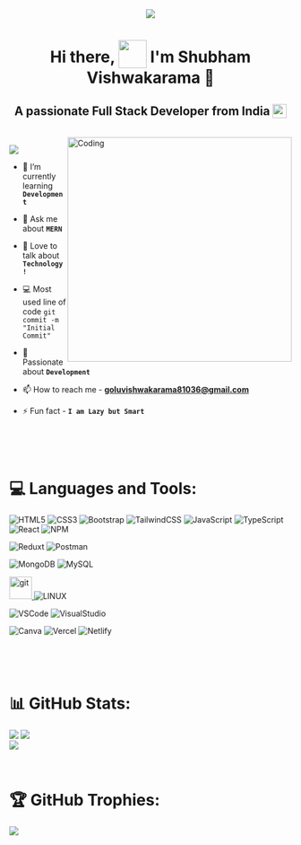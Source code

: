 <div id="header" align="center">
  <img src="./assets/banner2.gif"  />
  <h1 align='center'>
  Hi there, <img style="vertical-align: -30%" src="https://media.giphy.com/media/KGMzZvWa5su2O5LCVR/giphy.gif" width="50" height="50"> I'm Shubham Vishwakarama 👨
</h1>
<h2>A passionate Full Stack Developer from India <img style="vertical-align: bottom" src="https://static.vecteezy.com/system/resources/previews/011/571/519/original/circle-flag-of-india-free-png.png" width="25"></h2>
</div> <br>

<!-- <img align="right" alt="Coding" width="400" src="./assets/banner.gif" /> -->
<img align="right" alt="Coding" width="400" src="https://cdn.dribbble.com/users/1162077/screenshots/3848914/programmer.gif">

[![](https://visitcount.itsvg.in/api?id=sanskarjhala&icon=5&color=5)](https://visitcount.itsvg.in)



- 🌱 I’m currently learning **`Development`**

- 💬 Ask me about **`MERN`**

- 🚀 Love to talk about **`Technology!`**

- 💻 Most used line of code `git commit -m "Initial Commit"`

- 💪 Passionate about **`Development`** 

- 📫 How to reach me - **goluvishwakarama81036@gmail.com**

- ⚡ Fun fact - **`I am Lazy but Smart`**


<br />




<br />


<br />

# **💻 Languages and Tools:**
 
![HTML5](https://img.shields.io/badge/html5-%23E34F26.svg?style=for-the-badge&logo=html5&logoColor=white) 
![CSS3](https://img.shields.io/badge/css3-%231572B6.svg?style=for-the-badge&logo=css3&logoColor=white) 
![Bootstrap](https://img.shields.io/badge/bootstrap-%23563D7C.svg?style=for-the-badge&logo=bootstrap&logoColor=white) 
![TailwindCSS](https://img.shields.io/badge/tailwindcss-%2338B2AC.svg?style=for-the-badge&logo=tailwind-css&logoColor=white)
![JavaScript](https://img.shields.io/badge/javascript-%23323330.svg?style=for-the-badge&logo=javascript&logoColor=%23F7DF1E) 
![TypeScript](https://img.shields.io/badge/TypeScript-007ACC?style=for-the-badge&logo=typescript&logoColor=white) 
![React](https://img.shields.io/badge/react-%2320232a.svg?style=for-the-badge&logo=react&logoColor=%2361DAFB) 
![NPM](https://img.shields.io/badge/npm-CB3837?style=for-the-badge&logo=npm&logoColor=white)



![Reduxt](	https://img.shields.io/badge/Redux-593D88?style=for-the-badge&logo=redux&logoColor=white) 
![Postman](https://img.shields.io/badge/Postman-FF6C37?style=for-the-badge&logo=Postman&logoColor=white)

  
![MongoDB](https://img.shields.io/badge/MongoDB-%234ea94b.svg?style=for-the-badge&logo=mongodb&logoColor=white)
![MySQL](https://img.shields.io/badge/mysql-%2300f.svg?style=for-the-badge&logo=mysql&logoColor=white)


<a href="https://git-scm.com/" target="_blank" rel="noreferrer"> <img src="https://www.vectorlogo.zone/logos/git-scm/git-scm-icon.svg" alt="git" width="40" height="40" title="Git"/> </a> 
![LINUX](https://img.shields.io/badge/Linux-FCC624?style=for-the-badge&logo=linux&logoColor=black)


![VSCode](https://img.shields.io/badge/VSCode-0078D4?style=for-the-badge&logo=visual%20studio%20code&logoColor=white)
![VisualStudio](https://img.shields.io/badge/Visual_Studio-5C2D91?style=for-the-badge&logo=visual%20studio&logoColor=white)


 
![Canva](https://img.shields.io/badge/Canva-%2300C4CC.svg?style=for-the-badge&logo=Canva&logoColor=white)
![Vercel](https://img.shields.io/badge/vercel-%23000000.svg?style=for-the-badge&logo=vercel&logoColor=white) 
![Netlify](https://img.shields.io/badge/netlify-%23000000.svg?style=for-the-badge&logo=netlify&logoColor=#00C7B7) 
</p>

<br />


</p>
<br />

# **📊 GitHub Stats:**
![](https://github-readme-stats.vercel.app/api?username=8103630612&theme=highcontrast&hide_border=true&include_all_commits=false&count_private=true)
![](https://github-readme-stats.vercel.app/api/top-langs/?username=810363061&theme=highcontrast&hide_border=true&include_all_commits=false&count_private=true&layout=compact)<br/>
![](https://github-readme-streak-stats.herokuapp.com/?user=8103630612&theme=highcontrast&hide_border=true)

<br />

# **🏆 GitHub Trophies:**
![](https://github-profile-trophy.vercel.app/?username=8103630612&theme=discord&no-frame=false&no-bg=true&margin-w=4)

